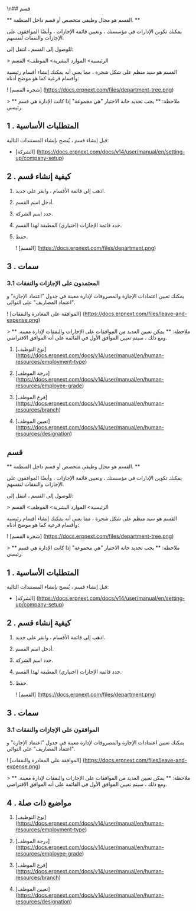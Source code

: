 \n## قسم

** القسم هو مجال وظيفي متخصص أو قسم داخل المنظمة. **

يمكنك تكوين الإدارات في مؤسستك ، وتعيين قائمة الإجازات ، وأيضًا الموافقون على الإجازات والنفقات لنفسهم.

للوصول إلى القسم ، انتقل إلى:

\> الرئيسية> الموارد البشرية> الموظف> القسم

القسم هو سيد منظم على شكل شجرة ، مما يعني أنه يمكنك إنشاء أقسام رئيسية وأقسام فرعية كما هو موضح أدناه:

! [شجرة القسم] (https://docs.erpnext.com/files/department-tree.png)

\> ** ملاحظة: ** يجب تحديد خانة الاختيار "هي مجموعة" إذا كانت الإدارة هي قسم رئيسي.

## 1 \. المتطلبات الأساسية

قبل إنشاء قسم ، يُنصح بإنشاء المستندات التالية:

* [الشركة] (https://docs.erpnext.com/docs/v14/user/manual/en/setting-up/company-setup)
    

## 2 \. كيفية إنشاء قسم

1. اذهب إلى قائمة الأقسام ، وانقر على جديد.
    
2. أدخل اسم القسم.
    
3. حدد اسم الشركة.
    
4. حدد قائمة الإجازات (اختياري) المطبقة لهذا القسم.
    
5. حفظ.
    
    ! [القسم] (https://docs.erpnext.com/files/department.png)
    

## 3 \. سمات

### 3.1 المعتمدون على الإجازات والنفقات

يمكنك تعيين اعتمادات الإجازة والمصروفات لإدارة معينة في جدول "اعتماد الإجازة" و "اعتماد المصاريف" على التوالي.

! [الموافقة على المغادرة والنفقات] (https://docs.erpnext.com/files/leave-and-expense.png)

\> ** ملاحظة: ** يمكن تعيين العديد من الموافقات على الإجازات والنفقات لإدارة معينة. ومع ذلك ، سيتم تعيين الموافق الأول في القائمة على أنه الموافق الافتراضي.

1. [نوع التوظيف] (https://docs.erpnext.com/docs/v14/user/manual/en/human-resources/employment-type)
    
2. [درجة الموظف] (https://docs.erpnext.com/docs/v14/user/manual/en/human-resources/employee-grade)
    
3. [فرع الموظف] (https://docs.erpnext.com/docs/v14/user/manual/en/human-resources/branch)
    
4. [تعيين الموظف] (https://docs.erpnext.com/docs/v14/user/manual/en/human-resources/designation)
    

## قسم

** القسم هو مجال وظيفي متخصص أو قسم داخل المنظمة. **

يمكنك تكوين الإدارات في مؤسستك ، وتعيين قائمة الإجازات ، وأيضًا الموافقون على الإجازات والنفقات لنفسهم.

للوصول إلى القسم ، انتقل إلى:

\> الرئيسية> الموارد البشرية> الموظف> القسم

القسم هو سيد منظم على شكل شجرة ، مما يعني أنه يمكنك إنشاء أقسام رئيسية وأقسام فرعية كما هو موضح أدناه:

! [شجرة القسم] (https://docs.erpnext.com/files/department-tree.png)

\> ** ملاحظة: ** يجب تحديد خانة الاختيار "هي مجموعة" إذا كانت الإدارة هي قسم رئيسي.

## 1 \. المتطلبات الأساسية

قبل إنشاء قسم ، يُنصح بإنشاء المستندات التالية:

* [الشركة] (https://docs.erpnext.com/docs/v14/user/manual/en/setting-up/company-setup)
    

## 2 \. كيفية إنشاء قسم

1. اذهب إلى قائمة الأقسام ، وانقر على جديد.
    
2. أدخل اسم القسم.
    
3. حدد اسم الشركة.
    
4. حدد قائمة الإجازات (اختياري) المطبقة لهذا القسم.
    
5. حفظ.
    
    ! [القسم] (https://docs.erpnext.com/files/department.png)
    

## 3 \. سمات

### 3.1 الموافقون على الإجازات والنفقات

يمكنك تعيين اعتمادات الإجازة والمصروفات لإدارة معينة في جدول "اعتماد الإجازة" و "اعتماد المصاريف" على التوالي.

! [الموافقة على المغادرة والنفقات] (https://docs.erpnext.com/files/leave-and-expense.png)

\> ** ملاحظة: ** يمكن تعيين العديد من الموافقات على الإجازات والنفقات لإدارة معينة. ومع ذلك ، سيتم تعيين الموافق الأول في القائمة على أنه الموافق الافتراضي.

## 4 \. مواضيع ذات صلة

1. [نوع التوظيف] (https://docs.erpnext.com/docs/v14/user/manual/en/human-resources/employment-type)
    
2. [درجة الموظف] (https://docs.erpnext.com/docs/v14/user/manual/en/human-resources/employee-grade)
    
3. [فرع الموظف] (https://docs.erpnext.com/docs/v14/user/manual/en/human-resources/branch)
    
4. [تعيين الموظف] (https://docs.erpnext.com/docs/v14/user/manual/en/human-resources/designation)